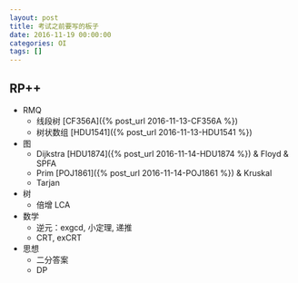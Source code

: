 ```yaml
---
layout: post
title: 考试之前要写的板子
date: 2016-11-19 00:00:00
categories: OI
tags: []
---
```


## RP++

+ RMQ
    - 线段树 [CF356A]({% post_url 2016-11-13-CF356A %})
    - 树状数组 [HDU1541]({% post_url 2016-11-13-HDU1541 %})
+ 图
    - Dijkstra [HDU1874]({% post_url 2016-11-14-HDU1874 %}) & Floyd & SPFA
    - Prim [POJ1861]({% post_url 2016-11-14-POJ1861 %}) & Kruskal
    - Tarjan
+ 树
    - 倍增 LCA
+ 数学
    - 逆元：exgcd, 小定理, 递推
    - CRT, exCRT
+ 思想
    - 二分答案
    - DP

